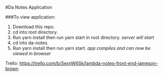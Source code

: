 #Da Notes Application

###To view application:
1. Download this repo.
2. cd into root directory.
3. Run yarn install then run yarn start in root directory.
  *server will start*
4. cd into da-notes.
5. Run yarn install then run yarn start.
  *app compiles and can now be viewed in browser*


Trello: https://trello.com/b/SexnW6Sk/lambda-notes-front-end-jameson-brown